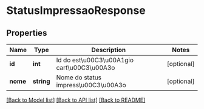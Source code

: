 # StatusImpressaoResponse

## Properties
Name | Type | Description | Notes
------------ | ------------- | ------------- | -------------
**id** | **int** | Id do est\u00C3\u00A1gio cart\u00C3\u00A3o | [optional] 
**nome** | **string** | Nome do status impress\u00C3\u00A3o | [optional] 

[[Back to Model list]](../README.md#documentation-for-models) [[Back to API list]](../README.md#documentation-for-api-endpoints) [[Back to README]](../README.md)


